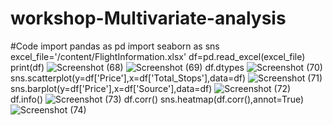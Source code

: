 # workshop-Multivariate-analysis
#Code
import pandas as pd
import seaborn as sns
excel_file='/content/FlightInformation.xlsx'
df=pd.read_excel(excel_file)
print(df)
![Screenshot (68)](https://user-images.githubusercontent.com/96919035/229974860-62f2b40f-cdba-4a77-afdd-aa865fc3374c.png)
![Screenshot (69)](https://user-images.githubusercontent.com/96919035/229975999-a9d8440c-3862-4051-9c67-2b98a36f5531.png)
df.dtypes
![Screenshot (70)](https://user-images.githubusercontent.com/96919035/229974978-e3158a37-f897-48eb-a255-938d675b6531.png)
sns.scatterplot(y=df['Price'],x=df['Total_Stops'],data=df)
![Screenshot (71)](https://user-images.githubusercontent.com/96919035/229976204-efc07d06-3ebe-4f89-81c1-b2a248cc48b9.png)
sns.barplot(y=df['Price'],x=df['Source'],data=df)
![Screenshot (72)](https://user-images.githubusercontent.com/96919035/229976247-c3f7e2ec-b041-493e-bc88-23eb194178a7.png)
df.info()
![Screenshot (73)](https://user-images.githubusercontent.com/96919035/229976281-41d2846a-0c16-4379-833c-c68dfa6efe21.png)
df.corr()
sns.heatmap(df.corr(),annot=True)
![Screenshot (74)](https://user-images.githubusercontent.com/96919035/229975639-dbe53f52-5ca7-4df5-841e-da5a107930ee.png)
